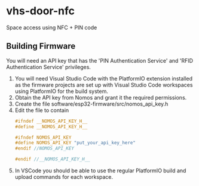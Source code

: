 # vhs-door-nfc
Space access using NFC + PIN code

## Building Firmware
You will need an API key that has the 'PIN Authentication Service' and 'RFID Authentication Service' privileges.

1. You will need Visual Studio Code with the PlatformIO extension installed as the firmware projects are set up with Visual Studio Code workspaces using PlatformIO for the build system.
1. Obtain the API key from Nomos and grant it the required permissions.
1. Create the file software/esp32-firmware/src/nomos_api_key.h
1. Edit the file to contain
    ```C
    #ifndef __NOMOS_API_KEY_H__
    #define __NOMOS_API_KEY_H__

    #ifndef NOMOS_API_KEY
    #define NOMOS_API_KEY "put_your_api_key_here"
    #endif //NOMOS_API_KEY

    #endif //__NOMOS_API_KEY_H__
    ```
1. In VSCode you should be able to use the regular PlatformIO build and upload commands for each workspace.
